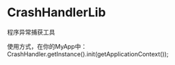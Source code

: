 # CrashHandlerLib
程序异常捕获工具

使用方式，在你的MyApp中：
CrashHandler.getInstance().init(getApplicationContext());
